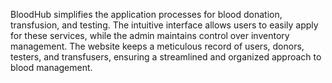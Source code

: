 BloodHub simplifies the application processes for blood donation, transfusion, and testing. The intuitive interface allows users to easily apply for these services, while the admin maintains control over inventory management. The website keeps a meticulous record of users, donors, testers, and transfusers, ensuring a streamlined and organized approach to blood management.
